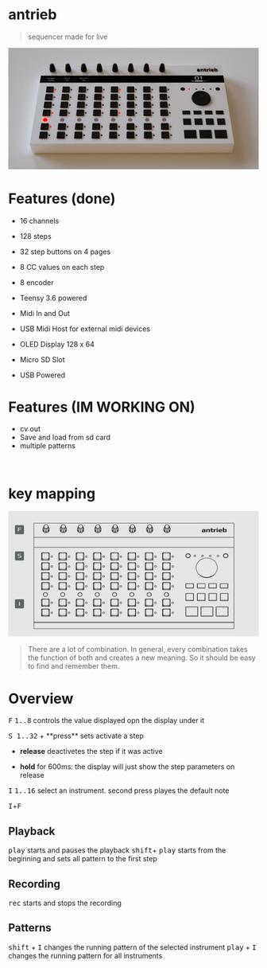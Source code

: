 # antrieb 
> sequencer made for live</center>



![](img/front.jpg)

# Features (done)
- 16 channels
- 128 steps
- 32 step buttons on 4 pages
-  8 CC values on each step
-  8 encoder 

- Teensy 3.6 powered
- Midi In and Out
- USB Midi Host for external midi devices
- OLED Display 128 x 64  

- Micro SD Slot
- USB Powered

# Features (IM WORKING ON)
- cv out
- Save and load from sd card
- multiple patterns


​
# key mapping
![](img/keys.jpg)


> There are a lot of combination. In general, every combination takes the function of both and creates a new meaning. So it should be easy to find and remember them.



# Overview
<kbd>F</kbd> <kbd>1..8</kbd> controls the value displayed opn the display under it

<section>
<kbd>S </kbd><kbd>1..32</kbd>
+ **press**  sets activate a step

+ **release**  deactivetes the step if it was active

+ **hold** for 600ms:  the display will just show the step parameters on release

</section>
<kbd>I</kbd> <kbd>1..16</kbd> select an instrument. second press playes the default note


<kbd>I</kbd>+<kbd>F</kbd>

## Playback
<kbd>play</kbd> starts and pauses the playback
<kbd>shift</kbd>+ <kbd>play</kbd> starts from the beginning and sets all pattern to the first step


## Recording
<kbd>rec</kbd> starts and stops the recording


## Patterns
<kbd>shift</kbd> + <kbd>I</kbd> changes the running pattern of the selected instrument
<kbd>play</kbd> + <kbd>I</kbd> changes the running pattern for all instruments
